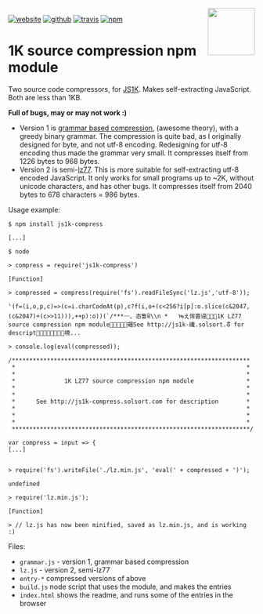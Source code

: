 <img src=https://js1k-compress.solsort.com/icon.png width=96 height=96 align=right>

[![website](https://img.shields.io/badge/website-js1k-compress.solsort.com-blue.svg)](https://js1k-compress.solsort.com/) 
[![github](https://img.shields.io/badge/github-solsort/js1k-compress-blue.svg)](https://github.com/solsort/js1k-compress)
[![travis](https://img.shields.io/travis/solsort/js1k-compress.svg)](https://travis-ci.org/solsort/js1k-compress)
[![npm](https://img.shields.io/npm/v/js1k-compress.svg)](https://www.npmjs.com/package/js1k-compress)

# 1K source compression npm module

Two source code compressors, for [JS1K](http://js1k.com). Makes self-extracting JavaScript. Both are less than 1KB.

**Full of bugs, may or may not work :)**

- Version 1 is [grammar based compression](https://en.wikipedia.org/wiki/Grammar-based_code), (awesome theory), with a greedy binary grammar. The compression is quite bad, as I originally designed for byte, and not utf-8 encoding. Redesigning for utf-8 encoding thus made the grammar very small. It compresses itself from 1226 bytes to 968 bytes.
- Version 2 is semi-[lz77](https://en.wikipedia.org/wiki/LZ77_and_LZ78). This is more suitable for self-extracting utf-8 encoded JavaScript. It only works for small programs up to ~2K, without unicode characters, and has other bugs. It compresses itself from 2040 bytes to 678 characters = 986 bytes.

Usage example:

```
$ npm install js1k-compress

[...]

$ node 

> compress = require('js1k-compress')

[Function]

> compressed = compress(require('fs').readFileSync('lz.js','utf-8'));

'(f=(i,o,p,c)=>(c=i.charCodeAt(p),c?f(i,o+(c<256?i[p]:o.slice(c&2047,(c&2047)+(c>>11))),++p):o))(`/***᠁、态쀁ꀁ\\n *   ᡈえ恈쁈遈1K LZ77 source compression npm module碅See http://js1k-䃱.solsort.ᣱ for descript⃹境...

> console.log(eval(compressed));

/********************************************************************
 *                                                                  *
 *                                                                  *
 *              1K LZ77 source compression npm module               *
 *                                                                  *
 *                                                                  *
 *      See http://js1k-compress.solsort.com for description        *
 *                                                                  *
 *                                                                  *
 *                                                                  *
 ********************************************************************/

var compress = input => {
[...]


> require('fs').writeFile('./lz.min.js', 'eval(' + compressed + ')');

undefined

> require('lz.min.js');

[Function]

> // lz.js has now been minified, saved as lz.min.js, and is working :)
```

Files:

- `grammar.js` - version 1, grammar based compression
- `lz.js` - version 2, semi-lz77
- `entry-*` compressed versions of above
- `build.js` node script that uses the module, and makes the entries
- `index.html` shows the readme, and runs some of the entries in the browser
